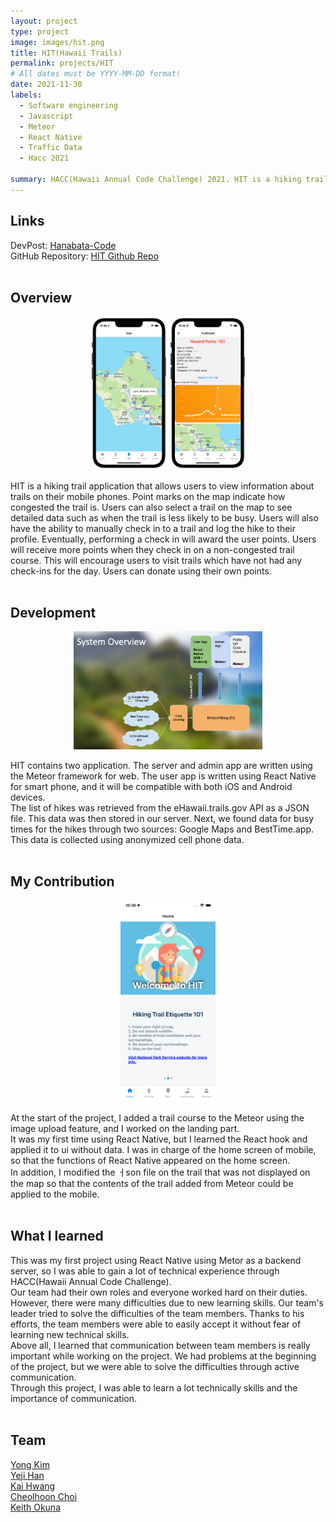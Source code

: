 ```yaml
---
layout: project
type: project
image: images/hit.png
title: HIT(Hawaii Trails) 
permalink: projects/HIT
# All dates must be YYYY-MM-DD format!
date: 2021-11-30
labels:
  - Software engineering
  - Javascript
  - Meteor
  - React Native
  - Traffic Data
  - Hacc 2021
  
summary: HACC(Hawaii Annual Code Challenge) 2021. HIT is a hiking trail application that allows users to view information about trails on their mobile phones.
---
```

## Links
DevPost: [Hanabata-Code](https://devpost.com/software/hanabata-code) <br />
GitHub Repository: [HIT Github Repo](https://github.com/HACC2021/Hanabata-Code) <br /> <br />

## Overview

<p align="center">
  <img class="ui image" src="/images/map.png" width="50%" height="40%"/>
</p>
HIT is a hiking trail application that allows users to view information about trails on their mobile phones. Point marks on the map indicate how congested the trail is.
Users can also select a trail on the map to see detailed data such as when the trail is less likely to be busy. Users will also have the ability to manually check in to a trail and log the hike to their profile. 
Eventually, performing a check in will award the user points. Users will receive more points when they check in on a non-congested trail course.
This will encourage users to visit trails which have not had any check-ins for the day. Users can donate using their own points.
<br /><br />

                                                     
## Development

<p align="center">
  <img class="ui image" src="/images/system.png" width="60%" height="50%"/>
</p>
HIT contains two application. The server and admin app are written using the Meteor framework for web. The user app is written using React Native for smart phone, and it will be compatible with both iOS and Android devices.
<br />
The list of hikes was retrieved from the eHawaii.trails.gov API as a JSON file. This data was then stored in our server. Next, we found data for busy times for the hikes through two sources: Google Maps and BestTime.app. 
This data is collected using anonymized cell phone data. 
<br /><br />


## My Contribution

<p align="center">
  <img class="ui image" src="/images/hit-home.png" width="30%" height="30%"/>
</p>
At the start of the project, I added a trail course to the Meteor using the image upload feature, and I worked on the landing part.<br />
It was my first time using React Native, but I learned the React hook and applied it to ui without data. I was in charge of the home screen of mobile, so that the functions of React Native appeared on the home screen.
<br />
In addition, I modified the ㅓson file on the trail that was not displayed on the map so that the contents of the trail added from Meteor could be applied to the mobile.
<br /><br />


## What I learned

This was my first project using React Native using Metor as a backend server, so I was able to gain a lot of technical experience through HACC(Hawaii Annual Code Challenge). 
<br />
Our team had their own roles and everyone worked hard on their duties. However, there were many difficulties due to new learning skills. Our team's leader tried to solve the difficulties of the team members. Thanks to his efforts, the team members were able to easily accept it without fear of learning new technical skills.
<br />
Above all, I learned that communication between team members is really important while working on the project. We had problems at the beginning of the project, but we were able to solve the difficulties through active communication. 
<br />
Through this project, I was able to learn a lot technically skills and the importance of communication.
<br /><br />


## Team

[Yong Kim](https://yongkim93.github.io) <br />
[Yeji Han](https://yejihan92.github.io) <br />
[Kai Hwang](https://hwangwooj.github.io) <br />
[Cheolhoon Choi](https://cheolhoon.github.io) <br />
[Keith Okuna](https://okuna.github.io) <br /><br />

<br /><br /><br />

